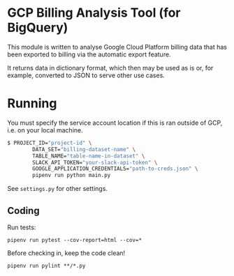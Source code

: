 # GCP Billing Analysis Tool (for BigQuery)
This module is written to analyse Google Cloud Platform billing data
that has been exported to billing via the automatic export feature.

It returns data in dictionary format, which then may be used as is or,
for example, converted to JSON to serve other use cases.

# Running
You must specify the service account location if this is ran outside of
GCP, i.e. on your local machine.
```bash
$ PROJECT_ID="project-id" \
        DATA_SET="billing-dataset-name" \
        TABLE_NAME="table-name-in-dataset" \
        SLACK_API_TOKEN="your-slack-api-token" \
        GOOGLE_APPLICATION_CREDENTIALS="path-to-creds.json" \
        pipenv run python main.py
```
See `settings.py` for other settings.

## Coding

Run tests:

```shell script
pipenv run pytest --cov-report=html --cov=*
```

Before checking in, keep the code clean!

```shell script
pipenv run pylint **/*.py
```
